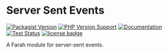 Server Sent Events
==================
[![Packagist Version](https://img.shields.io/packagist/v/slothsoft/sse)](https://packagist.org/packages/slothsoft/sse)
[![PHP Version Support](https://img.shields.io/packagist/php-v/slothsoft/sse)](https://www.php.net/)
[![Documentation](https://img.shields.io/badge/docs-reference-blue.svg)](https://faulo.github.io/slothsoft-sse/)
[![Test Status](https://github.com/Faulo/slothsoft-sse/actions/workflows/ci-tests.yml/badge.svg)](https://github.com/Faulo/slothsoft-sse/actions/workflows/ci-tests.yml)
[![license badge](https://img.shields.io/badge/license-MIT-green.svg)](LICENSE)

A Farah module for server-sent events.